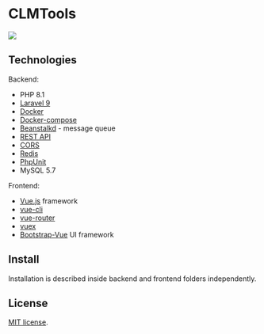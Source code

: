 # CLMTools

<a href="https://codecov.io/gh/Ukrainian-IT-Family/clmtools" >
 <img src="https://codecov.io/gh/Ukrainian-IT-Family/clmtools/branch/master/graph/badge.svg?token=11HTKFR2FP"/>
 </a>

## Technologies

Backend:

* PHP 8.1
* [Laravel 9](https://laravel.com)
* [Docker](https://www.docker.com/)
* [Docker-compose](https://docs.docker.com/compose/)
* [Beanstalkd](https://github.com/beanstalkd/beanstalkd) - message queue
* [REST API](https://ru.wikipedia.org/wiki/REST)
* [CORS](https://developer.mozilla.org/ru/docs/Web/HTTP/CORS)
* [Redis](https://redis.io/)
* [PhpUnit](https://phpunit.de/)
* MySQL 5.7

Frontend:

* [Vue.js](https://vuejs.org/) framework
* [vue-cli](https://cli.vuejs.org/)
* [vue-router](https://router.vuejs.org/)
* [vuex](https://vuex.vuejs.org/)
* [Bootstrap-Vue](https://bootstrap-vue.org/) UI framework

## Install

Installation is described inside backend and frontend folders independently.

## License

[MIT license](https://opensource.org/licenses/MIT).
